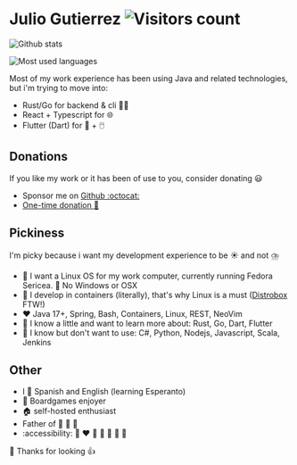 # Julio Gutierrez ![Visitors count](https://visitor-badge.laobi.icu/badge?page_id=bubuntux.bubuntux)

![Github stats](https://github-readme-stats.vercel.app/api?username=bubuntux&count_private=true&include_all_commits=true&show_icons=true&theme=tokyonight)

![Most used languages](https://github-readme-stats.vercel.app/api/top-langs/?username=bubuntux&layout=compact&langs_count=10&theme=tokyonight)

Most of my work experience has been using Java and related technologies, but i'm trying to move into:

- Rust/Go for backend & cli :technologist:
- React + Typescript for :globe_with_meridians:
- Flutter (Dart) for :iphone: + :computer_mouse:

## Donations

If you like my work or it has been of use to you, consider donating :smiley:

- Sponsor me on [Github :octocat:](https://github.com/sponsors/bubuntux)
- [One-time donation :money_with_wings:](https://github.com/sponsors/bubuntux?frequency=one-time)
<!-- TODO add paypal ? -->

## Pickiness

I'm picky because i want my development experience to be :sunny: and not :cloud_with_lightning_and_rain:

- :penguin: I want a Linux OS for my work computer, currently running Fedora Sericea. :no_good: No Windows or OSX
- :whale: I develop in containers (literally), that's why Linux is a must ([Distrobox](https://github.com/89luca89/distrobox) FTW!)
- :heart: Java 17+, Spring, Bash, Containers, Linux, REST, NeoVim
- :seedling: I know a little and want to learn more about: Rust, Go, Dart, Flutter
- :anger: I know but don't want to use: C#, Python, Nodejs, Javascript, Scala, Jenkins

## Other

- I :speech_balloon: Spanish and English (learning Esperanto)
- :game_die: Boardgames enjoyer
- :house: self-hosted enthusiast
- Father of :hatched_chick: :hatching_chick: :hatching_chick:
- :accessibility: :jigsaw: :heart: :orange_heart: :yellow_heart: :green_heart: :blue_heart: :purple_heart:

:tada: Thanks for looking :thumbsup:

